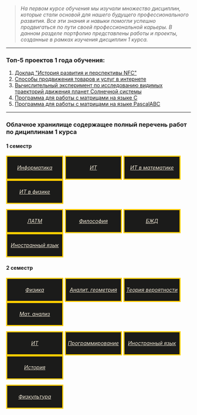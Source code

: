 >*На первом курсе обучения мы изучали множество дисциплин, которые стали основой для нашего будущего профессионального развития. Все эти знания и навыки помогли успешно продвигаться по пути своей профессиональной карьеры. В данном разделе портфолио представлены работы и проекты, созданные в рамках изучения дисциплин 1 курса.*

______________________

### Топ-5 проектов 1 года обучения:
1. [Доклад "История развития и перспективы NFC"](https://docs.google.com/presentation/d/1MM6naxMYyRnwYMmFaGWKvX0JQuKrIiW9/edit#slide=id.p1)
2. [Способы продвижения товаров и услуг в интернете](https://vektoririna.github.io/1/2-1.pdf)
3. [Вычислительный эксперимент по исследованию видимых траекторий движения планет Солнечной системы](https://vektoririna.github.io/1/3-1.pdf)
4. [Программа для работы с матрицами на языке С](https://vektoririna.github.io/1/4-1.pdf)
5. [Программа для работы с матрицами на языке PascalABC](https://vektoririna.github.io/1/5.pdf)

______________________

### Облачное хранилище содержащее полный перечень работ по дициплинам 1 курса

#### 1 семестр


<a href="https://drive.google.com/open?id=1eQh_gNg011XRouFTFyR61GmOyZrF1I-f&usp=drive_copy" style="background-color: #1b1b1a; color: #f0e8d6; border: 3px solid #ffcd00; display: inline-block; width: 150px; height: 60px; text-align: center; line-height: 60px; font-style: italic;"> Информатика </a> <a href="https://drive.google.com/open?id=1Kg4uC2pMOWHzxh17HJirGqXyDpEk6Lbe&usp=drive_copy" style="background-color: #1b1b1a; color: #f0e8d6; border: 3px solid #ffcd00; display: inline-block; width: 150px; height: 60px; text-align: center; line-height: 60px; font-style: italic;"> ИТ </a> <a href="https://drive.google.com/open?id=10zOjhkwaN25ViakordF8zGQ6IXGSvNEd&usp=drive_copy" style="background-color: #1b1b1a; color: #f0e8d6; border: 3px solid #ffcd00; display: inline-block; width: 150px; height: 60px; text-align: center; line-height: 60px; font-style: italic;"> ИТ в математике </a> <a href="https://drive.google.com/open?id=1uyU23wH9VbrKkcNED1RlzdEnq_yFzZVu&usp=drive_copy" style="background-color: #1b1b1a; color: #f0e8d6; border: 3px solid #ffcd00; display: inline-block; width: 150px; height: 60px; text-align: center; line-height: 60px; font-style: italic;"> ИТ в физике </a> 

<a href="https://drive.google.com/open?id=17NYTzqsiNa2YzyjQogrMzz-oCIQJJBui&usp=drive_copy" style="background-color: #1b1b1a; color: #f0e8d6; border: 3px solid #ffcd00; display: inline-block; width: 150px; height: 60px; text-align: center; line-height: 60px; font-style: italic;"> ЛАТМ </a> <a href="https://drive.google.com/open?id=1hPkGeGWoBhRo5Akgmx9rbaWV6vfDdWtR&usp=drive_copy" style="background-color: #1b1b1a; color: #f0e8d6; border: 3px solid #ffcd00; display: inline-block; width: 150px; height: 60px; text-align: center; line-height: 60px; font-style: italic;"> Философия </a> <a href="https://drive.google.com/open?id=1jR7HTEomF-jopleZBVJLCt8I5gNhIbnxFnIQYJmSohY&usp=drive_copy" style="background-color: #1b1b1a; color: #f0e8d6; border: 3px solid #ffcd00; display: inline-block; width: 150px; height: 60px; text-align: center; line-height: 60px; font-style: italic;"> БЖД </a> <a href="https://drive.google.com/open?id=1RqSNB7I_tHCK5yWM1BueaDOvoPHxGSmp&usp=drive_copy" style="background-color: #1b1b1a; color: #f0e8d6; border: 3px solid #ffcd00; display: inline-block; width: 150px; height: 60px; text-align: center; line-height: 60px; font-style: italic;"> Иностранный язык </a>

#### 2 семестр


<a href="https://drive.google.com/open?id=1aySPDDxCCs8OP-6xVShJDtFYuQF_J-sr&usp=drive_copy" style="background-color: #1b1b1a; color: #f0e8d6; border: 3px solid #ffcd00; display: inline-block; width: 150px; height: 60px; text-align: center; line-height: 60px; font-style: italic;"> Физика </a>
<a href="https://drive.google.com/open?id=1o2PAxTy0elMd3fUOyxvxWtZMq81aOiR0&usp=drive_copy" style="background-color: #1b1b1a; color: #f0e8d6; border: 3px solid #ffcd00; display: inline-block; width: 150px; height: 60px; text-align: center; line-height: 60px; font-style: italic;"> Аналит. геометрия  </a>
<a href="https://drive.google.com/open?id=1pafNxgTtS75-RMArT24UVg2WVbFJYzj7&usp=drive_copy" style="background-color: #1b1b1a; color: #f0e8d6; border: 3px solid #ffcd00; display: inline-block; width: 150px; height: 60px; text-align: center; line-height: 60px; font-style: italic;"> Теория вероятности </a>
<a href="https://drive.google.com/open?id=1gmZoutmTeVLjsPi58ENqaxo22045Bw2-&usp=drive_copy" style="background-color: #1b1b1a; color: #f0e8d6; border: 3px solid #ffcd00; display: inline-block; width: 150px; height: 60px; text-align: center; line-height: 60px; font-style: italic;"> Мат. анализ </a>

<a href="https://drive.google.com/open?id=1b0gD7s3X6192LBaX4sOxEwKL58z7J3PG&usp=drive_copy" style="background-color: #1b1b1a; color: #f0e8d6; border: 3px solid #ffcd00; display: inline-block; width: 150px; height: 60px; text-align: center; line-height: 60px; font-style: italic;"> ИТ </a>
<a href="https://drive.google.com/open?id=13CXDlZHF7_OiFzteBj2xPyrG-nFdd7nN&usp=drive_copy" style="background-color: #1b1b1a; color: #f0e8d6; border: 3px solid #ffcd00; display: inline-block; width: 150px; height: 60px; text-align: center; line-height: 60px; font-style: italic;"> Программирование  </a>
<a href="https://drive.google.com/open?id=1Mr3F-MfTgolrR0fysP0NymBZWFuYQ3q8&usp=drive_copy" style="background-color: #1b1b1a; color: #f0e8d6; border: 3px solid #ffcd00; display: inline-block; width: 150px; height: 60px; text-align: center; line-height: 60px; font-style: italic;"> Иностранный язык </a>
<a href="https://drive.google.com/open?id=1ksVdrc7dmoNNCi15OYGXoq1uB4U5twPG&usp=drive_copy" style="background-color: #1b1b1a; color: #f0e8d6; border: 3px solid #ffcd00; display: inline-block; width: 150px; height: 60px; text-align: center; line-height: 60px; font-style: italic;"> История </a>

<a href="https://drive.google.com/open?id=1l56IanCcFT1SQWc4X5iwh1XSyXGfY9-U&usp=drive_copy" style="background-color: #1b1b1a; color: #f0e8d6; border: 3px solid #ffcd00; display: inline-block; width: 150px; height: 60px; text-align: center; line-height: 60px; font-style: italic;"> Физкультура </a>
